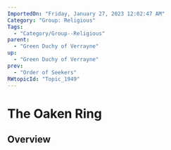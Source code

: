 ```yaml
---
ImportedOn: "Friday, January 27, 2023 12:02:47 AM"
Category: "Group: Religious"
Tags:
  - "Category/Group--Religious"
parent:
  - "Green Duchy of Verrayne"
up:
  - "Green Duchy of Verrayne"
prev:
  - "Order of Seekers"
RWtopicId: "Topic_1949"
---
```

# The Oaken Ring
## Overview

